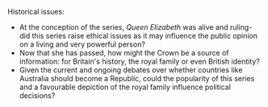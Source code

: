 Historical issues:

- At the conception of the series, *Queen Elizabeth* was alive and ruling- did this series raise ethical issues as it may influence the public opinion on a living and very powerful person?
- Now that she has passed, how might the Crown be a source of information: for Britain's history, the royal family or even British identity?
- Given the current and ongoing debates over whether countries like Australia should become a Republic, could the popularity of this series and a favourable depiction of the royal family influence political decisions?
